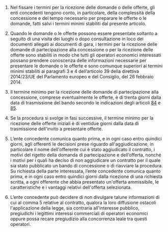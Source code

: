 1. Nel fissare i termini per la ricezione delle domande o delle offerte, gli enti concedenti tengono conto, in particolare, della complessità della concessione e del tempo necessario per preparare le offerte o le domande, fatti salvi i termini minimi stabiliti dal presente articolo.

2. Quando le domande o le offerte possono essere presentate soltanto a seguito di una visita dei luoghi o dopo consultazione in loco dei documenti allegati ai documenti di gara, i termini per la ricezione delle domande di partecipazione alla concessione o per la ricezione delle offerte sono stabiliti in modo che tutti gli operatori economici interessati possano prendere conoscenza delle informazioni necessarie per presentare le domande o le offerte e sono comunque superiori ai termini minimi stabiliti ai paragrafi 3 e 4 dell’articolo 39 della direttiva 2014/23/UE del Parlamento europeo e del Consiglio, del 26 febbraio 2014.

3. Il termine minimo per la ricezione delle domande di partecipazione alla concessione, comprese eventualmente le offerte, è di trenta giorni dalla data di trasmissione del bando secondo le indicazioni degli articoli [84](/articolo-84/2) e [85](/articolo-85/1).

4. Se la procedura si svolge in fasi successive, il termine minimo per la ricezione delle offerte iniziali è di ventidue giorni dalla data di trasmissione dell'invito a presentare offerte.

5. L’ente concedente comunica quanto prima, e in ogni caso entro quindici giorni, agli offerenti le decisioni prese riguardo all'aggiudicazione, in particolare il nome dell'offerente cui è stato aggiudicato il contratto, i motivi del rigetto della domanda di partecipazione e dell’offerta, nonché i motivi per i quali ha deciso di non aggiudicare un contratto per il quale sia stato pubblicato un bando di concessione o di riavviare la procedura. Su richiesta della parte interessata, l’ente concedente comunica quanto prima, e in ogni caso entro quindici giorni dalla ricezione di una richiesta scritta, a ogni offerente che abbia presentato un'offerta ammissibile, le caratteristiche e i vantaggi relativi dell'offerta selezionata.

6. L’ente concedente può decidere di non divulgare talune informazioni di cui al comma 5 relative al contratto, qualora la loro diffusione ostacoli l'applicazione della legge, sia contraria all'interesse pubblico, pregiudichi i legittimi interessi commerciali di operatori economici oppure possa recare pregiudizio alla concorrenza leale tra questi operatori.
